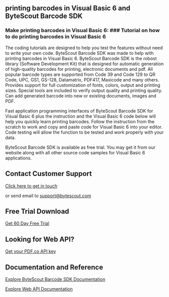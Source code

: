 ## printing barcodes in Visual Basic 6 and ByteScout Barcode SDK

### Make printing barcodes in Visual Basic 6: ### Tutorial on how to do printing barcodes in Visual Basic 6

The coding tutorials are designed to help you test the features without need to write your own code. ByteScout Barcode SDK was made to help with printing barcodes in Visual Basic 6. ByteScout Barcode SDK is the robost library (Software Development Kit) that is designed for automatic generation of high-quality barcodes for printing, electronic documents and pdf. All popular barcode types are supported from Code 39 and Code 129 to QR Code, UPC, GS1, GS-128, Datamatrix, PDF417, Maxicode and many others. Provides support for full customization of fonts, colors, output and printing sizes. Special tools are included to verify output quality and printing quality. Can add generated barcode into new or existing documents, images and PDF.

Fast application programming interfaces of ByteScout Barcode SDK for Visual Basic 6 plus the instruction and the Visual Basic 6 code below will help you quickly learn printing barcodes. Follow the instruction from the scratch to work and copy and paste code for Visual Basic 6 into your editor. Code testing will allow the function to be tested and work properly with your data.

ByteScout Barcode SDK is available as free trial. You may get it from our website along with all other source code samples for Visual Basic 6 applications.

## Contact Customer Support

[Click here to get in touch](https://bytescout.zendesk.com/hc/en-us/requests/new?subject=ByteScout%20Barcode%20SDK%20Question)

or send email to [support@bytescout.com](mailto:support@bytescout.com?subject=ByteScout%20Barcode%20SDK%20Question) 

## Free Trial Download

[Get 60 Day Free Trial](https://bytescout.com/download/web-installer?utm_source=github-readme)

## Looking for Web API? 

[Get your PDF.co API key](https://pdf.co/documentation/api?utm_source=github-readme)

## Documentation and Reference

[Explore ByteScout Barcode SDK Documentation](https://bytescout.com/documentation/index.html?utm_source=github-readme)

[Explore Web API Documentation](https://pdf.co/documentation/api?utm_source=github-readme)